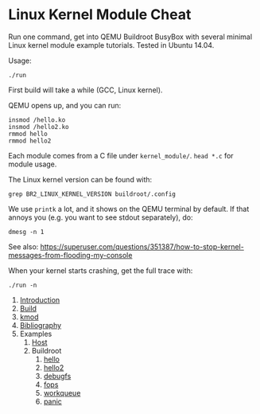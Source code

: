 # Linux Kernel Module Cheat

Run one command, get into QEMU Buildroot BusyBox with several minimal Linux kernel module example tutorials. Tested in Ubuntu 14.04.

Usage:

    ./run

First build will take a while (GCC, Linux kernel).

QEMU opens up, and you can run:

    insmod /hello.ko
    insmod /hello2.ko
    rmmod hello
    rmmod hello2

Each module comes from a C file under `kernel_module/`. `head *.c` for module usage.

The Linux kernel version can be found with:

    grep BR2_LINUX_KERNEL_VERSION buildroot/.config

We use `printk` a lot, and it shows on the QEMU terminal by default. If that annoys you (e.g. you want to see stdout separately), do:

    dmesg -n 1

See also: <https://superuser.com/questions/351387/how-to-stop-kernel-messages-from-flooding-my-console>

When your kernel starts crashing, get the full trace with:

    ./run -n

1.  [Introduction](introduction.md)
1.  [Build](build.md)
1.  [kmod](kmod.md)
1.  [Bibliography](bibliography.md)
1.  Examples
    1.  [Host](host/)
    1.  Buildroot
        1. [hello](kernel_module/hello.c)
        1. [hello2](kernel_module/hello2.c)
        1. [debugfs](kernel_module/debugfs.c)
        1. [fops](kernel_module/fops.c)
        1. [workqueue](kernel_module/workqueue.c)
        1. [panic](kernel_module/panic.c)
